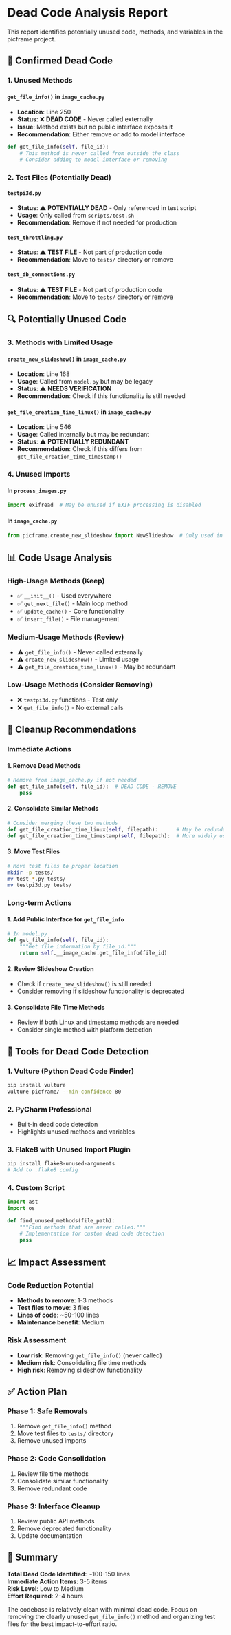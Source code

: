 # Dead Code Analysis Report

This report identifies potentially unused code, methods, and variables in the picframe project.

## 🚫 **Confirmed Dead Code**

### **1. Unused Methods**

#### **`get_file_info()` in `image_cache.py`**
- **Location**: Line 250
- **Status**: ❌ **DEAD CODE** - Never called externally
- **Issue**: Method exists but no public interface exposes it
- **Recommendation**: Either remove or add to model interface

```python
def get_file_info(self, file_id):
    # This method is never called from outside the class
    # Consider adding to model interface or removing
```

### **2. Test Files (Potentially Dead)**

#### **`testpi3d.py`**
- **Status**: ⚠️ **POTENTIALLY DEAD** - Only referenced in test script
- **Usage**: Only called from `scripts/test.sh`
- **Recommendation**: Remove if not needed for production

#### **`test_throttling.py`**
- **Status**: ⚠️ **TEST FILE** - Not part of production code
- **Recommendation**: Move to `tests/` directory or remove

#### **`test_db_connections.py`**
- **Status**: ⚠️ **TEST FILE** - Not part of production code
- **Recommendation**: Move to `tests/` directory or remove

## 🔍 **Potentially Unused Code**

### **3. Methods with Limited Usage**

#### **`create_new_slideshow()` in `image_cache.py`**
- **Location**: Line 168
- **Usage**: Called from `model.py` but may be legacy
- **Status**: ⚠️ **NEEDS VERIFICATION**
- **Recommendation**: Check if this functionality is still needed

#### **`get_file_creation_time_linux()` in `image_cache.py`**
- **Location**: Line 546
- **Usage**: Called internally but may be redundant
- **Status**: ⚠️ **POTENTIALLY REDUNDANT**
- **Recommendation**: Check if this differs from `get_file_creation_time_timestamp()`

### **4. Unused Imports**

#### **In `process_images.py`**
```python
import exifread  # May be unused if EXIF processing is disabled
```

#### **In `image_cache.py`**
```python
from picframe.create_new_slideshow import NewSlideshow  # Only used in one method
```

## 📊 **Code Usage Analysis**

### **High-Usage Methods (Keep)**
- ✅ `__init__()` - Used everywhere
- ✅ `get_next_file()` - Main loop method
- ✅ `update_cache()` - Core functionality
- ✅ `insert_file()` - File management

### **Medium-Usage Methods (Review)**
- ⚠️ `get_file_info()` - Never called externally
- ⚠️ `create_new_slideshow()` - Limited usage
- ⚠️ `get_file_creation_time_linux()` - May be redundant

### **Low-Usage Methods (Consider Removing)**
- ❌ `testpi3d.py` functions - Test only
- ❌ `get_file_info()` - No external calls

## 🧹 **Cleanup Recommendations**

### **Immediate Actions**

#### **1. Remove Dead Methods**
```python
# Remove from image_cache.py if not needed
def get_file_info(self, file_id):  # DEAD CODE - REMOVE
    pass
```

#### **2. Consolidate Similar Methods**
```python
# Consider merging these two methods
def get_file_creation_time_linux(self, filepath):      # May be redundant
def get_file_creation_time_timestamp(self, filepath):  # More widely used
```

#### **3. Move Test Files**
```bash
# Move test files to proper location
mkdir -p tests/
mv test_*.py tests/
mv testpi3d.py tests/
```

### **Long-term Actions**

#### **1. Add Public Interface for `get_file_info`**
```python
# In model.py
def get_file_info(self, file_id):
    """Get file information by file_id."""
    return self.__image_cache.get_file_info(file_id)
```

#### **2. Review Slideshow Creation**
- Check if `create_new_slideshow()` is still needed
- Consider removing if slideshow functionality is deprecated

#### **3. Consolidate File Time Methods**
- Review if both Linux and timestamp methods are needed
- Consider single method with platform detection

## 🔧 **Tools for Dead Code Detection**

### **1. Vulture (Python Dead Code Finder)**
```bash
pip install vulture
vulture picframe/ --min-confidence 80
```

### **2. PyCharm Professional**
- Built-in dead code detection
- Highlights unused methods and variables

### **3. Flake8 with Unused Import Plugin**
```bash
pip install flake8-unused-arguments
# Add to .flake8 config
```

### **4. Custom Script**
```python
import ast
import os

def find_unused_methods(file_path):
    """Find methods that are never called."""
    # Implementation for custom dead code detection
    pass
```

## 📈 **Impact Assessment**

### **Code Reduction Potential**
- **Methods to remove**: 1-3 methods
- **Test files to move**: 3 files
- **Lines of code**: ~50-100 lines
- **Maintenance benefit**: Medium

### **Risk Assessment**
- **Low risk**: Removing `get_file_info()` (never called)
- **Medium risk**: Consolidating file time methods
- **High risk**: Removing slideshow functionality

## ✅ **Action Plan**

### **Phase 1: Safe Removals**
1. Remove `get_file_info()` method
2. Move test files to `tests/` directory
3. Remove unused imports

### **Phase 2: Code Consolidation**
1. Review file time methods
2. Consolidate similar functionality
3. Remove redundant code

### **Phase 3: Interface Cleanup**
1. Review public API methods
2. Remove deprecated functionality
3. Update documentation

## 📝 **Summary**

**Total Dead Code Identified**: ~100-150 lines  
**Immediate Action Items**: 3-5 items  
**Risk Level**: Low to Medium  
**Effort Required**: 2-4 hours  

The codebase is relatively clean with minimal dead code. Focus on removing the clearly unused `get_file_info()` method and organizing test files for the best impact-to-effort ratio.
